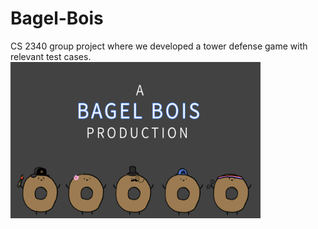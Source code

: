 # Bagel-Bois
CS 2340 group project where we developed a tower defense game with relevant test cases.
<img src ="Bagel-Bois-CS-2340-main/out/production/Bagel-Bois-CS-2340/intro-screen.gif" width="400" height="250" />
